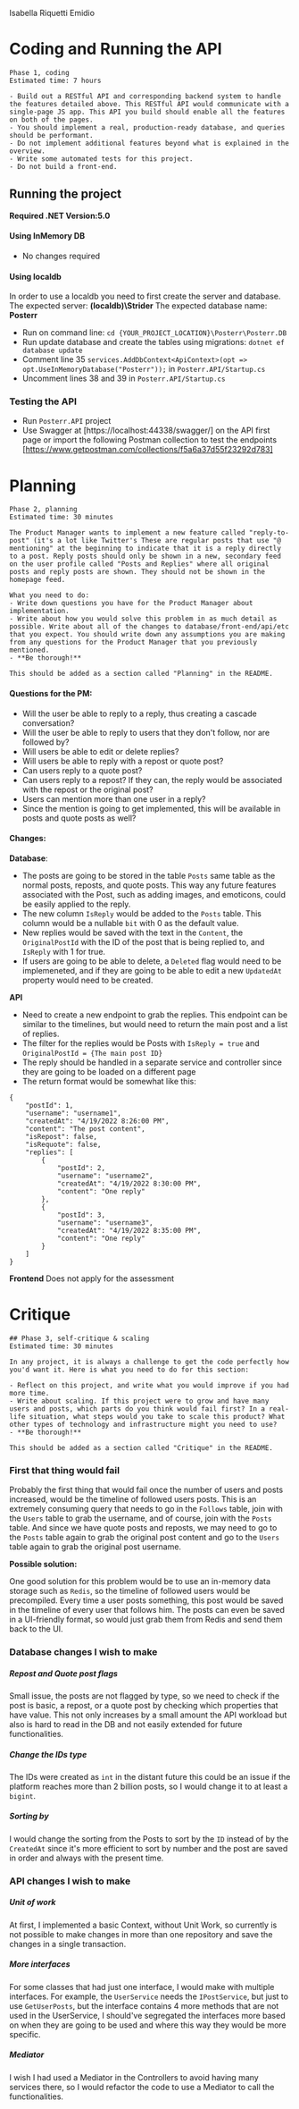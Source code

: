 Isabella Riquetti Emidio

# Coding and Running the API
    Phase 1, coding
    Estimated time: 7 hours
    
    - Build out a RESTful API and corresponding backend system to handle the features detailed above. This RESTful API would communicate with a single-page JS app. This API you build should enable all the features on both of the pages.
    - You should implement a real, production-ready database, and queries should be performant.
    - Do not implement additional features beyond what is explained in the overview.
    - Write some automated tests for this project.
    - Do not build a front-end.
 ## Running the project
 **Required .NET Version:5.0**
 
 #### Using InMemory DB
* No changes required

 #### Using localdb
In order to use a localdb you need to first create the server and database.
The expected server: **(localdb)\Strider**
The expected database name: **Posterr**
* Run on command line: `cd {YOUR_PROJECT_LOCATION}\Posterr\Posterr.DB`
* Run update database and create the tables using migrations: `dotnet ef database update`
* Comment line 35 `services.AddDbContext<ApiContext>(opt => opt.UseInMemoryDatabase("Posterr"));` in `Posterr.API/Startup.cs`
* Uncomment lines 38 and 39 in `Posterr.API/Startup.cs`

 ### Testing the API
* Run `Posterr.API` project
* Use Swagger at [https://localhost:44338/swagger/] on the API first page or import the following Postman collection to test the endpoints [https://www.getpostman.com/collections/f5a6a37d55f23292d783]

# Planning
    Phase 2, planning
    Estimated time: 30 minutes
    
    The Product Manager wants to implement a new feature called "reply-to-post" (it's a lot like Twitter's These are regular posts that use "@ mentioning" at the beginning to indicate that it is a reply directly to a post. Reply posts should only be shown in a new, secondary feed on the user profile called "Posts and Replies" where all original posts and reply posts are shown. They should not be shown in the homepage feed.
    
    What you need to do:
    - Write down questions you have for the Product Manager about implementation.
    - Write about how you would solve this problem in as much detail as possible. Write about all of the changes to database/front-end/api/etc that you expect. You should write down any assumptions you are making from any questions for the Product Manager that you previously mentioned.
    - **Be thorough!**

    This should be added as a section called "Planning" in the README.
    
#### Questions for the PM:
* Will the user be able to reply to a reply, thus creating a cascade conversation?
* Will the user be able to reply to users that they don't follow, nor are followed by?
* Will users be able to edit or delete replies?
* Will users be able to reply with a repost or quote post?
* Can users reply to a quote post?
* Can users reply to a repost? If they can, the reply would be associated with the repost or the original post?
* Users can mention more than one user in a reply?
* Since the mention is going to get implemented, this will be available in posts and quote posts as well?

#### Changes:
**Database**:
* The posts are going to be stored in the table `Posts` same table as the normal posts, reposts, and quote posts. This way any future features associated with the Post, such as adding images, and emoticons, could be easily applied to the reply.
* The new column `IsReply` would be added to the `Posts` table. This column would be a nullable `bit` with 0 as the default value.
* New replies would be saved with the text in the `Content`, the `OriginalPostId` with the ID of the post that is being replied to, and `IsReply` with 1 for true.
* If users are going to be able to delete, a `Deleted` flag would need to be implemeneted, and if they are going to be able to edit a new `UpdatedAt` property would need to be created.

**API**
* Need to create a new endpoint to grab the replies. This endpoint can be similar to the timelines, but would need to return the main post and a list of replies.
* The filter for the replies would be Posts with `IsReply = true` and `OriginalPostId = {The main post ID}`
* The reply should be handled in a separate service and controller since they are going to be loaded on a different page
* The return format would be somewhat like this:
```
{
    "postId": 1,
    "username": "username1",
    "createdAt": "4/19/2022 8:26:00 PM",
    "content": "The post content",
    "isRepost": false,
    "isRequote": false,
	"replies": [
		{
			"postId": 2,
			"username": "username2",
			"createdAt": "4/19/2022 8:30:00 PM",
			"content": "One reply"
		},
		{
			"postId": 3,
			"username": "username3",
			"createdAt": "4/19/2022 8:35:00 PM",
			"content": "One reply"
		}
	]
}

```

**Frontend**
Does not apply for the assessment

# Critique
    ## Phase 3, self-critique & scaling
    Estimated time: 30 minutes
    
    In any project, it is always a challenge to get the code perfectly how you'd want it. Here is what you need to do for this section:
    
    - Reflect on this project, and write what you would improve if you had more time.
    - Write about scaling. If this project were to grow and have many users and posts, which parts do you think would fail first? In a real-life situation, what steps would you take to scale this product? What other types of technology and infrastructure might you need to use?
    - **Be thorough!**
    
    This should be added as a section called "Critique" in the README.

### First that thing would fail
Probably the first thing that would fail once the number of users and posts increased, would be the timeline of followed users posts.
This is an extremely consuming query that needs to go in the `Follows` table, join with the `Users` table to grab the username, and of course, join with the `Posts` table. And since we have quote posts and reposts, we may need to go to the `Posts` table again to grab the original post content and go to the `Users` table again to grab the original post username.

**Possible solution:**

One good solution for this problem would be to use an in-memory data storage such as `Redis`, so the timeline of followed users would be precompiled.
Every time a user posts something, this post would be saved in the timeline of every user that follows him. The posts can even be saved in a UI-friendly format, so would just grab them from Redis and send them back to the UI.

### Database changes I wish to make
##### Repost and Quote post flags
Small issue, the posts are not flagged by type, so we need to check if the post is basic, a repost, or a quote post by checking which properties that have value. This not only increases by a small amount the API workload but also is hard to read in the DB and not easily extended for future functionalities.

##### Change the IDs type
The IDs were created as `int` in the distant future this could be an issue if the platform reaches more than 2 billion posts, so I would change it to at least a `bigint`.

##### Sorting by
I would change the sorting from the Posts to sort by the `ID` instead of by the `CreatedAt` since it's more efficient to sort by number and the post are saved in order and always with the present time.

### API changes I wish to make
##### Unit of work
At first, I implemented a basic Context, without Unit Work, so currently is not possible to make changes in more than one repository and save the changes in a single transaction.

##### More interfaces
For some classes that had just one interface, I would make with multiple interfaces. For example, the `UserService` needs the `IPostService`, but just to use `GetUserPosts`, but the interface contains 4 more methods that are not used in the UserService, I should've segregated the interfaces more based on when they are going to be used and where this way they would be more specific.

##### Mediator
I wish I had used a Mediator in the Controllers to avoid having many services there, so I would refactor the code to use a Mediator to call the functionalities.